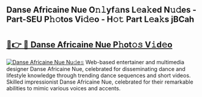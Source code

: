 ## Danse Africaine Nue O𝚗𝚕yf𝚊ns L𝚎a𝚔ed N𝚞𝚍es - Part-SEU P𝚑𝚘tos Vi𝚍𝚎o - H𝚘𝚝 Part L𝚎a𝚔s jBCah

# <h2><a href="http://kf5tbl9.oniu.top/?m=Danse+Africaine+Nue">🔗👉 🔴 Danse Africaine Nue P𝚑ot𝚘𝚜 V𝚒d𝚎o</a></h2>

[![Danse Africaine Nue Nu𝚍e𝚜](https://i.imgur.com/0qMVB7G.gif)](http://kf5tbl9.oniu.top/?m=Danse+Africaine+Nue)
Web-based entertainer and multimedia designer Danse Africaine Nue, celebrated for disseminating dance and lifestyle knowledge through trending dance sequences and short videos. Skilled impressionist Danse Africaine Nue, celebrated for their remarkable abilities to mimic various voices and accents.  
